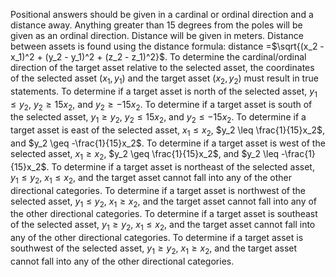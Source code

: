 
Positional answers should be given in a cardinal or ordinal direction and a distance away. Anything greater than 15 degrees from the poles will be given as an ordinal direction. Distance will be given in meters. Distance between assets is found using the distance formula:  distance =$\sqrt{(x_2 - x_1)^2 + (y_2 - y_1)^2 + (z_2 - z_1)^2}$. To determine the cardinal/ordinal direction of the target asset relative to the selected asset, the coordinates of the selected asset $(x_1, y_1)$ and the target asset $(x_2, y_2)$ must result in true statements. To determine if a target asset is north of the selected asset, $y_1 \leq y_2$, $y_2 \geq 15x_2$, and $y_2 \geq -15x_2$. To determine if a target asset is south of the selected asset, $y_1 \geq y_2$, $y_2 \leq 15x_2$, and $y_2 \leq -15x_2$. To determine if a target asset is east of the selected asset, $x_1 \leq x_2$, $y_2 \leq \frac{1}{15}x_2$, and $y_2 \geq -\frac{1}{15}x_2$. To determine if a target asset is west of the selected asset, $x_1 \geq x_2$, $y_2 \geq \frac{1}{15}x_2$, and $y_2 \leq -\frac{1}{15}x_2$. To determine if a target asset is northeast of the selected asset, $y_1 \leq y_2$, $x_1 \leq x_2$, and the target asset cannot fall into any of the other directional categories. To determine if a target asset is northwest of the selected asset, $y_1 \leq y_2$, $x_1 \geq x_2$, and the target asset cannot fall into any of the other directional categories. To determine if a target asset is southeast of the selected asset, $y_1 \geq y_2$, $x_1 \leq x_2$, and the target asset cannot fall into any of the other directional categories. To determine if a target asset is southwest of the selected asset, $y_1 \geq y_2$, $x_1 \geq x_2$, and the target asset cannot fall into any of the other directional categories.

